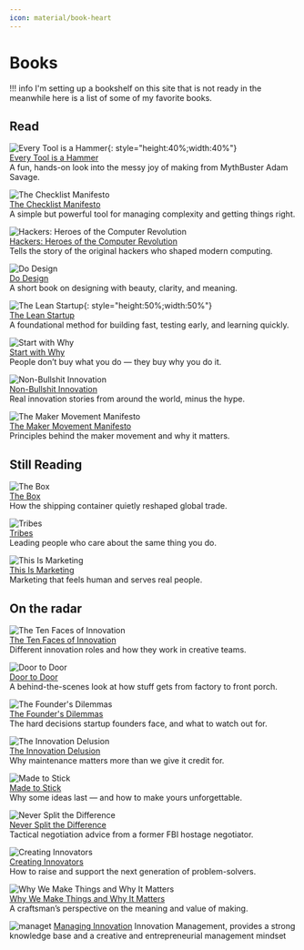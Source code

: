 ```yaml
---
icon: material/book-heart
---
```


# Books

!!! info
    I'm setting up a bookshelf on this site that is not ready in the meanwhile here is a list of some of my favorite books.



## Read

![Every Tool is a Hammer](https://images-na.ssl-images-amazon.com/images/S/compressed.photo.goodreads.com/books/1555856209i/43319933.jpg){: style="height:40%;width:40%"}  
[Every Tool is a Hammer](https://www.simonandschuster.com/books/Every-Tools-a-Hammer/Adam-Savage/9781982113483)  
A fun, hands-on look into the messy joy of making from MythBuster Adam Savage.

![The Checklist Manifesto](https://images-na.ssl-images-amazon.com/images/S/compressed.photo.goodreads.com/books/1328354270i/9182923.jpg)  
[The Checklist Manifesto](https://www.amazon.com/Checklist-Manifesto-How-Things-Right/dp/0312430000)  
A simple but powerful tool for managing complexity and getting things right.

![Hackers: Heroes of the Computer Revolution](https://covers.openlibrary.org/b/id/8231856-L.jpg)  
[Hackers: Heroes of the Computer Revolution](https://www.goodreads.com/book/show/56829.Hackers)  
Tells the story of the original hackers who shaped modern computing.

![Do Design](https://images-na.ssl-images-amazon.com/images/S/compressed.photo.goodreads.com/books/1462245405i/30078389.jpg)  
[Do Design](https://thedobook.co/products/do-design)  
A short book on designing with beauty, clarity, and meaning.

![The Lean Startup](https://m.media-amazon.com/images/I/71uAI28kJuL.jpg){: style="height:50%;width:50%"} <br>
[The Lean Startup](https://www.amazon.com/Lean-Startup-Entrepreneurs-Continuous-Innovation/dp/0307887898)  
A foundational method for building fast, testing early, and learning quickly.

![Start with Why](https://images-na.ssl-images-amazon.com/images/S/compressed.photo.goodreads.com/books/1360936414i/7108725.jpg)  
[Start with Why](https://simonsinek.com/product/start-with-why/)  
People don’t buy what you do — they buy why you do it.

![Non-Bullshit Innovation](https://cdn.penguin.co.uk/dam-assets/books/9781473563308/9781473563308-jacket-large.jpg)  
[Non-Bullshit Innovation](https://www.amazon.com/Non-Bullshit-Innovation-Radical-Worlds-Smartest/dp/1787633705)  
Real innovation stories from around the world, minus the hype.

![The Maker Movement Manifesto](https://m.media-amazon.com/images/I/71h5vT-KxtL.jpg)  
[The Maker Movement Manifesto](https://www.goodreads.com/book/show/17841397-the-maker-movement-manifesto)  
Principles behind the maker movement and why it matters.

## Still Reading

![The Box](https://images-na.ssl-images-amazon.com/images/S/compressed.photo.goodreads.com/books/1442129363i/316767.jpg)  
[The Box](https://press.princeton.edu/books/paperback/9780691136400/the-box)  
How the shipping container quietly reshaped global trade.

![Tribes](https://images-na.ssl-images-amazon.com/images/S/compressed.photo.goodreads.com/books/1347711639i/3828382.jpg)  
[Tribes](https://www.goodreads.com/book/show/3859.Tribes)  
Leading people who care about the same thing you do.

![This Is Marketing](https://m.media-amazon.com/images/I/81MY5LFsCXL.jpg)  
[This Is Marketing](https://www.goodreads.com/book/show/37571641-this-is-marketing)  
Marketing that feels human and serves real people.


## On the radar

![The Ten Faces of Innovation](https://images-na.ssl-images-amazon.com/images/S/compressed.photo.goodreads.com/books/1320437810i/95656.jpg)  
[The Ten Faces of Innovation](https://www.goodreads.com/book/show/143780.The_Ten_Faces_of_Innovation)  
Different innovation roles and how they work in creative teams.

![Door to Door](https://m.media-amazon.com/images/I/71sAvhn0m-L.jpg)  
[Door to Door](https://www.harperacademic.com/book/9780062372086/door-to-door/)  
A behind-the-scenes look at how stuff gets from factory to front porch.

![The Founder's Dilemmas](https://m.media-amazon.com/images/I/71k9lJ9yhvL.jpg)  
[The Founder's Dilemmas](https://www.amazon.com/Founders-Dilemmas-Anticipating-Challenges-Entrepreneurship/dp/0691158304)  
The hard decisions startup founders face, and what to watch out for.

![The Innovation Delusion](https://m.media-amazon.com/images/I/71Loq0cq1yL.jpg)  
[The Innovation Delusion](https://www.amazon.com/Innovation-Delusion-Obsession-Disrupted-Matters/dp/0525575685)  
Why maintenance matters more than we give it credit for.

![Made to Stick](https://heathbrothers.com/wp-content/uploads/2020/03/Made_to_Stick-250x387.jpg)  
[Made to Stick](https://heathbrothers.com/books/made-to-stick/)  
Why some ideas last — and how to make yours unforgettable.

![Never Split the Difference](https://m.media-amazon.com/images/I/71qlRRYjK6L.jpg)  
[Never Split the Difference](https://www.amazon.com/Never-Split-Difference-Negotiating-Depended/dp/0062407805)  
Tactical negotiation advice from a former FBI hostage negotiator.

![Creating Innovators](https://images-na.ssl-images-amazon.com/images/S/compressed.photo.goodreads.com/books/1403389170i/12676712.jpg)  
[Creating Innovators](https://www.amazon.com/Creating-Innovators-Curiosity-Discovery-Entrepreneurs/dp/1451611498)  
How to raise and support the next generation of problem-solvers.

![Why We Make Things and Why It Matters](https://m.media-amazon.com/images/I/71U18GHmOLL.jpg)  
[Why We Make Things and Why It Matters](https://www.goodreads.com/book/show/16131037-why-we-make-things-and-why-it-matters)  
A craftsman’s perspective on the meaning and value of making.

![managet](https://images-na.ssl-images-amazon.com/images/S/compressed.photo.goodreads.com/books/1733370676i/222260456.jpg)
[Managing Innovation](https://www.goodreads.com/book/show/222260456)
Innovation Management, provides a strong knowledge base and a creative and entrepreneurial management mindset




